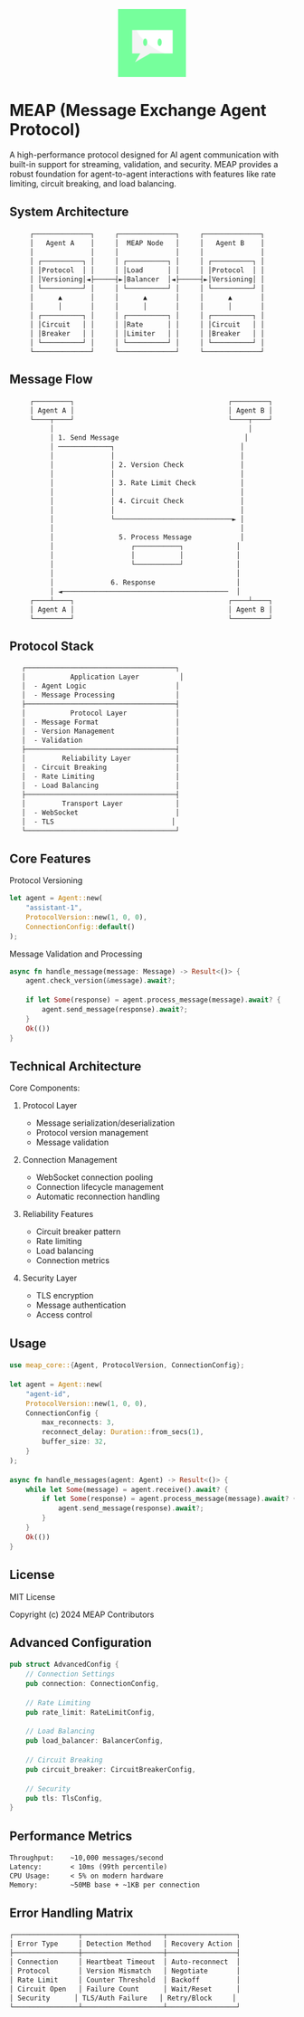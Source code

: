 <p align="center">
  <img src="meap.png" alt="MEAP" width="120" />
</p>

MEAP (Message Exchange Agent Protocol)
===================================

A high-performance protocol designed for AI agent communication with built-in support for streaming, validation, and security. MEAP provides a robust foundation for agent-to-agent interactions with features like rate limiting, circuit breaking, and load balancing.

System Architecture
------------------
```
     ┌──────────────┐     ┌──────────────┐     ┌──────────────┐
     │   Agent A    │     │  MEAP Node   │     │   Agent B    │
     │              │     │              │     │              │
     │ ┌──────────┐ │     │ ┌──────────┐ │     │ ┌──────────┐ │
     │ │Protocol  │ │     │ │Load      │ │     │ │Protocol  │ │
     │ │Versioning│◄├─────┤►│Balancer  │◄├─────┤►│Versioning│ │
     │ └──────────┘ │     │ └──────────┘ │     │ └──────────┘ │
     │      ▲       │     │      ▲       │     │      ▲       │
     │      │       │     │      │       │     │      │       │
     │ ┌──────────┐ │     │ ┌──────────┐ │     │ ┌──────────┐ │
     │ │Circuit   │ │     │ │Rate      │ │     │ │Circuit   │ │
     │ │Breaker   │ │     │ │Limiter   │ │     │ │Breaker   │ │
     │ └──────────┘ │     │ └──────────┘ │     │ └──────────┘ │
     └──────────────┘     └──────────────┘     └──────────────┘
```

Message Flow
-----------
```
     ┌─────────┐                                      ┌─────────┐
     │ Agent A │                                      │ Agent B │
     └────┬────┘                                      └────┬────┘
          │                                                │
          │ 1. Send Message                               │
          │ ─────────────┐                               │
          │              │                               │
          │              │ 2. Version Check              │
          │              │                               │
          │              │ 3. Rate Limit Check           │
          │              │                               │
          │              │ 4. Circuit Check              │
          │              │                               │
          │              └─────────────────────────────► │
          │                                              │
          │                5. Process Message            │
          │                   ┌───────────┐             │
          │                   │           │             │
          │                   └───────────┘             │
          │                                             │
          │              6. Response                    │
          │ ◄─────────────────────────────────────────  │
     ┌────┴────┐                                      ┌────┴────┐
     │ Agent A │                                      │ Agent B │
     └─────────┘                                      └─────────┘
```

Protocol Stack
-------------
```
   ┌─────────────────────────────────────┐
   │           Application Layer          │
   │  - Agent Logic                      │
   │  - Message Processing               │
   ├─────────────────────────────────────┤
   │           Protocol Layer            │
   │  - Message Format                   │
   │  - Version Management               │
   │  - Validation                       │
   ├─────────────────────────────────────┤
   │         Reliability Layer           │
   │  - Circuit Breaking                 │
   │  - Rate Limiting                    │
   │  - Load Balancing                   │
   ├─────────────────────────────────────┤
   │         Transport Layer             │
   │  - WebSocket                        │
   │  - TLS                             │
   └─────────────────────────────────────┘
```

Core Features
------------

Protocol Versioning
```rust
let agent = Agent::new(
    "assistant-1",
    ProtocolVersion::new(1, 0, 0),
    ConnectionConfig::default()
);
```

Message Validation and Processing
```rust
async fn handle_message(message: Message) -> Result<()> {
    agent.check_version(&message).await?;
    
    if let Some(response) = agent.process_message(message).await? {
        agent.send_message(response).await?;
    }
    Ok(())
}
```

Technical Architecture
--------------------

Core Components:
1. Protocol Layer
   - Message serialization/deserialization
   - Protocol version management
   - Message validation

2. Connection Management
   - WebSocket connection pooling
   - Connection lifecycle management
   - Automatic reconnection handling

3. Reliability Features
   - Circuit breaker pattern
   - Rate limiting
   - Load balancing
   - Connection metrics

4. Security Layer
   - TLS encryption
   - Message authentication
   - Access control

Usage
-----

```rust
use meap_core::{Agent, ProtocolVersion, ConnectionConfig};

let agent = Agent::new(
    "agent-id",
    ProtocolVersion::new(1, 0, 0),
    ConnectionConfig {
        max_reconnects: 3,
        reconnect_delay: Duration::from_secs(1),
        buffer_size: 32,
    }
);

async fn handle_messages(agent: Agent) -> Result<()> {
    while let Some(message) = agent.receive().await? {
        if let Some(response) = agent.process_message(message).await? {
            agent.send_message(response).await?;
        }
    }
    Ok(())
}
```

License
-------
MIT License

Copyright (c) 2024 MEAP Contributors 

Advanced Configuration
--------------------
```rust
pub struct AdvancedConfig {
    // Connection Settings
    pub connection: ConnectionConfig,
    
    // Rate Limiting
    pub rate_limit: RateLimitConfig,
    
    // Load Balancing
    pub load_balancer: BalancerConfig,
    
    // Circuit Breaking
    pub circuit_breaker: CircuitBreakerConfig,
    
    // Security
    pub tls: TlsConfig,
}
```

Performance Metrics
-----------------
```
Throughput:    ~10,000 messages/second
Latency:       < 10ms (99th percentile)
CPU Usage:     < 5% on modern hardware
Memory:        ~50MB base + ~1KB per connection
```

Error Handling Matrix
-------------------
```
┌────────────────┬────────────────────┬─────────────────┐
│ Error Type     │ Detection Method   │ Recovery Action │
├────────────────┼────────────────────┼─────────────────┤
│ Connection     │ Heartbeat Timeout  │ Auto-reconnect  │
│ Protocol       │ Version Mismatch   │ Negotiate       │
│ Rate Limit     │ Counter Threshold  │ Backoff         │
│ Circuit Open   │ Failure Count      │ Wait/Reset      │
│ Security      │ TLS/Auth Failure   │ Retry/Block     │
└────────────────┴────────────────────┴─────────────────┘
``` 
